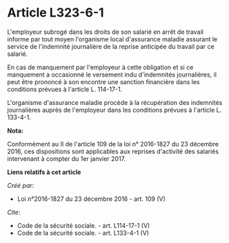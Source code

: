 # Article L323-6-1

L'employeur subrogé dans les droits de son salarié en arrêt de travail informe par tout moyen l'organisme local d'assurance
maladie assurant le service de l'indemnité journalière de la reprise anticipée du travail par ce salarié. 

En cas de manquement par l'employeur à cette obligation et si ce manquement a occasionné le versement indu d'indemnités
journalières, il peut être prononcé à son encontre une sanction financière dans les conditions prévues à l'article L.
114-17-1. 

L'organisme d'assurance maladie procède à la récupération des indemnités journalières auprès de l'employeur dans les
conditions prévues à l'article L. 133-4-1.

**Nota:**

Conformément au II de l'article 109 de la loi n° 2016-1827 du 23 décembre 2016, ces dispositions sont applicables aux
reprises d'activité des salariés intervenant à compter du 1er janvier 2017.

**Liens relatifs à cet article**

_Créé par_:

  - Loi n°2016-1827 du 23 décembre 2016 - art. 109 (V)

_Cite_:

  - Code de la sécurité sociale. - art. L114-17-1 (V)
  - Code de la sécurité sociale. - art. L133-4-1 (V)
